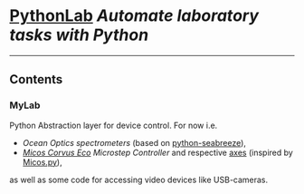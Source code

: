 # [PythonLab](https://github.com/TobiasNils/PythonLab) *Automate laboratory tasks with Python*

---
## Contents


### MyLab
 
Python Abstraction layer for device control. 
For now i.e.

 - *Ocean Optics spectrometers* (based on 
[python-seabreeze](https://github.com/ap--/python-seabreeze)), 
- *[Micos Corvus Eco](http://micosusa.com/old/Con_o_02.html) Microstep Controller* and 
respective [axes](https://www.physikinstrumente.com/en/products/linear-stages/stages-with-stepper-dc-brushless-dc-bldc-motors/vt-80-linear-stage-1206300/) 
(inspired by [Micos.py](https://gist.github.com/pklaus/3955382)),

as well as some code for accessing video devices like USB-cameras. 

